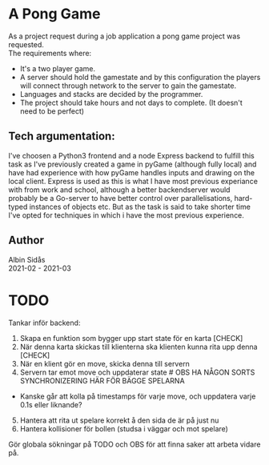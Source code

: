 # A Pong Game
As a project request during a job application a pong game project was requested.<br>
The requirements where:
* It's a two player game.
* A server should hold the gamestate and by this configuration the players will connect through network to the server to gain the gamestate.
* Languages and stacks are decided by the programmer. 
* The project should take hours and not days to complete. (It doesn't need to be perfect)

## Tech argumentation:
I've choosen a Python3 frontend and a node Express backend to fulfill this task as I've previously created a game in pyGame (although fully local) and have had experience with how pyGame handles inputs and drawing on the local client. Express is used as this is what I have most previous experiance with from work and school, although a better backendserver would probably be a Go-server to have better control over parallelisations, hard-typed instances of objects etc. But as the task is said to take shorter time I've opted for techniques in which i have the most previous experience.  

## Author
Albin Sidås <br>
2021-02 - 2021-03

# TODO
Tankar inför backend:

1. Skapa en funktion som bygger upp start state för en karta [CHECK]
2. När denna karta skickas till klienterna ska klienten kunna rita upp denna [CHECK]
3. När en klient gör en move, skicka denna till servern
4. Servern tar emot move och uppdaterar state # OBS HA NÅGON SORTS SYNCHRONIZERING HÄR FÖR BÄGGE SPELARNA

  - Kanske går att kolla på timestamps för varje move, och uppdatera varje 0.1s eller liknande?

5. Hantera att rita ut spelare korrekt å den sida de är på just nu
6. Hantera kollisioner för bollen (studsa i väggar och mot spelare)


Gör globala sökningar på TODO och OBS för att finna saker att arbeta vidare på.